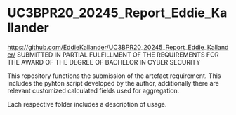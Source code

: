 # UC3BPR20_20245_Report_Eddie_Kallander
https://github.com/EddieKallander/UC3BPR20_20245_Report_Eddie_Kallander/
SUBMITTED IN PARTIAL FULFILLMENT OF THE REQUIREMENTS FOR THE AWARD OF THE DEGREE OF BACHELOR IN CYBER SECURITY


This repository functions the submission of the artefact requirement.
This includes the pyhton script developed by the author, additionally there are relevant customized calculated fields used for aggregation.

Each respective folder includes a description of usage.

